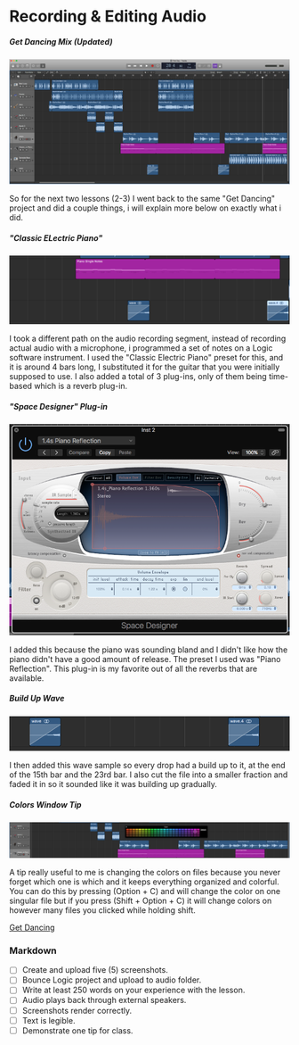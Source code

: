 # Recording & Editing Audio

##### Get Dancing Mix (Updated)
![overview](/Images/x1.png)

So for the next two lessons (2-3) I went back to the same "Get Dancing" project and did a couple things, i will explain more below on exactly what i did. 


##### "Classic ELectric Piano"
![overview](/Images/x2.png)

I took a different path on the audio recording segment, instead of recording actual audio with a microphone, i programmed a set of notes on a Logic software instrument. I used the "Classic Electric Piano" preset for this, and it is around 4 bars long, I substituted it for the guitar that you were initially supposed to use. I also added a total of 3 plug-ins, only of them being time-based which is a reverb plug-in.



##### "Space Designer" Plug-in
![overview](/Images/x3.png)

I added this because the piano was sounding bland and I didn't like how the piano didn't have a good amount of release. The preset I used was "Piano Reflection". This plug-in is my favorite out of all the reverbs that are available. 



##### Build Up Wave
![overview](/Images/x4.png)

I then added this wave sample so every drop had a build up to it, at the end of the 15th bar and the 23rd bar. I also cut the file into a smaller fraction and faded it in so it sounded like it was building up gradually.



##### Colors Window Tip
![overview](/Images/x5.png)

 A tip really useful to me is changing the colors on files because you never forget which one is which and it keeps everything organized and colorful. You can do this by pressing (Option + C) and will change the color on one singular file but if you press (Shift + Option + C) it will change colors on however many files you clicked while holding shift. 

[Get Dancing](/Audio/GetDancingMix2.mp3)


















### Markdown
- [ ] Create and upload five (5) screenshots.
- [ ] Bounce Logic project and upload to audio folder.
- [ ] Write at least 250 words on your experience with the lesson.
- [ ] Audio plays back through external speakers.
- [ ] Screenshots render correctly.
- [ ] Text is legible.
- [ ] Demonstrate one tip for class.
